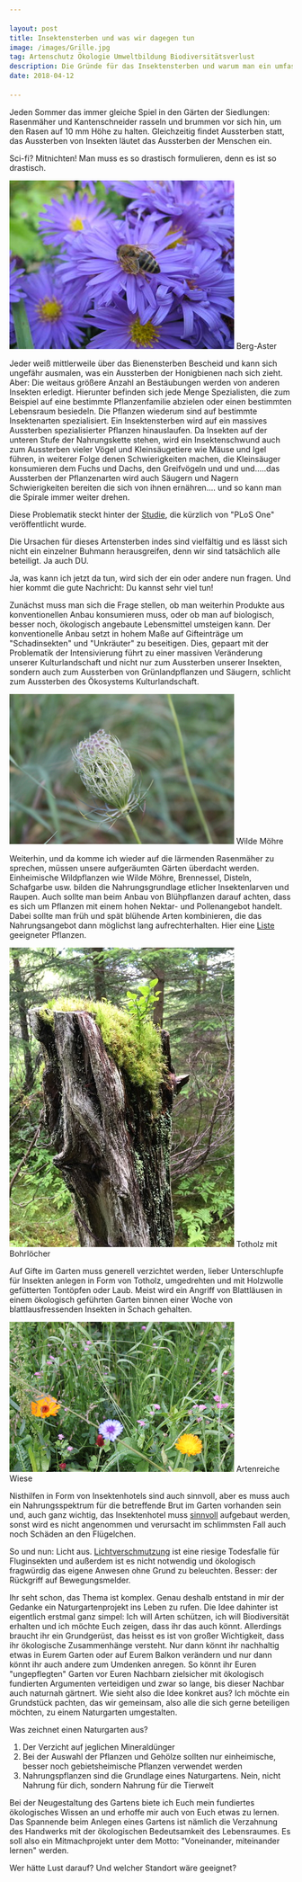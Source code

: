 ```yaml
---

layout: post
title: Insektensterben und was wir dagegen tun
image: /images/Grille.jpg
tag: Artenschutz Ökologie Umweltbildung Biodiversitätsverlust 
description: Die Gründe für das Insektensterben und warum man ein umfassendes ökologisches Verständnis braucht um einen Naturgarten entstehen zu lassen. Ausserdem stelle ich hier die Idee eines Naturgartenprojekts vor.
date: 2018-04-12

---
```


Jeden Sommer das immer gleiche Spiel in den Gärten der Siedlungen: Rasenmäher und Kantenschneider rasseln und brummen vor sich hin, um den Rasen auf 10 mm Höhe zu halten. Gleichzeitig findet Aussterben statt, das Aussterben von Insekten läutet das Aussterben der Menschen ein.

Sci-fi? Mitnichten! Man muss es so drastisch formulieren, denn es ist so drastisch.

<span class="image right">
<img src="/images/AsterAmellus.jpg">
Berg-Aster
</span>

Jeder weiß mittlerweile über das Bienensterben Bescheid  und kann sich ungefähr ausmalen, was ein Aussterben der Honigbienen nach sich zieht. Aber: Die weitaus größere Anzahl an Bestäubungen werden von anderen Insekten erledigt. Hierunter befinden sich jede Menge Spezialisten, die zum Beispiel auf eine bestimmte Pflanzenfamilie abzielen oder einen bestimmten Lebensraum besiedeln. Die Pflanzen wiederum sind auf bestimmte Insektenarten spezialisiert. Ein Insektensterben wird auf ein massives Aussterben spezialisierter Pflanzen hinauslaufen. Da Insekten auf der unteren Stufe der Nahrungskette stehen, wird ein Insektenschwund auch zum Aussterben vieler Vögel und Kleinsäugetiere wie Mäuse und Igel führen, in weiterer Folge denen Schwierigkeiten machen, die Kleinsäuger konsumieren dem Fuchs und Dachs, den Greifvögeln und und und.....das Aussterben der Pflanzenarten wird auch Säugern und Nagern Schwierigkeiten bereiten die sich von ihnen ernähren.... und so kann man die Spirale immer weiter drehen.




Diese Problematik steckt hinter der  [Studie](http://www.spektrum.de/news/insektenzahl-in-deutschland-nimmt-um-75-prozent-ab/1512165), die kürzlich von "PLoS One" veröffentlicht wurde.

Die Ursachen für dieses Artensterben indes sind vielfältig und es lässt sich nicht ein einzelner Buhmann herausgreifen, denn wir sind tatsächlich alle beteiligt. Ja auch DU.

Ja, was kann ich jetzt da tun, wird sich der ein oder andere nun fragen. Und hier kommt die gute Nachricht: Du kannst sehr viel tun!

Zunächst muss man sich die Frage stellen, ob man weiterhin Produkte aus konventionellen Anbau konsumieren muss, oder ob man auf biologisch, besser noch,  ökologisch angebaute Lebensmittel umsteigen kann. Der konventionelle Anbau setzt in hohem Maße auf Gifteinträge um "Schadinsekten" und "Unkräuter" zu beseitigen. Dies, gepaart mit der Problematik der Intensivierung führt zu einer massiven Veränderung unserer Kulturlandschaft und nicht nur zum Aussterben unserer Insekten, sondern auch zum Aussterben von Grünlandpflanzen und Säugern, schlicht zum Aussterben des Ökosystems Kulturlandschaft.

<span class="image right">
<img src="/images/DaucusCarota.jpg">
Wilde Möhre
</span>


Weiterhin, und da komme ich wieder auf die lärmenden Rasenmäher zu sprechen, müssen unsere aufgeräumten Gärten überdacht werden. Einheimische Wildpflanzen wie Wilde Möhre, Brennessel, Disteln, Schafgarbe usw. bilden die Nahrungsgrundlage etlicher Insektenlarven und Raupen. Auch sollte man beim Anbau von Blühpflanzen darauf achten, dass es sich um Pflanzen mit einem hohen Nektar- und Pollenangebot handelt. Dabei sollte man früh und spät blühende Arten kombinieren, die das Nahrungsangebot dann möglichst lang aufrechterhalten. Hier eine [Liste](https://hamburg.nabu.de/tiere-und-pflanzen/garten/gartentipps/05222.html) geeigneter Pflanzen.

<span class="image left">
<img src="/images/Totholz.jpg">
Totholz mit Bohrlöcher
</span>

Auf Gifte im Garten muss generell verzichtet werden, lieber Unterschlupfe für Insekten anlegen in Form von Totholz, umgedrehten und mit Holzwolle gefütterten Tontöpfen oder Laub. Meist wird ein Angriff von Blattläusen in einem ökologisch geführten Garten binnen einer Woche von blattlausfressenden Insekten in Schach gehalten.

<span class="image right">
<img src="/images/Wiese3.jpg">
Artenreiche Wiese
</span>

Nisthilfen in Form von Insektenhotels sind auch sinnvoll, aber es muss auch ein Nahrungsspektrum für die betreffende Brut im Garten vorhanden sein und, auch ganz wichtig, das Insektenhotel muss [sinnvoll](https://www.nabu.de/umwelt-und-ressourcen/oekologisch-leben/mission-gruen/17063.html) aufgebaut werden, sonst wird es nicht angenommen und verursacht im schlimmsten Fall auch noch Schäden an den Flügelchen.

So und nun: Licht aus. [Lichtverschmutzung](http://www.spektrum.de/news/lichtverschmutzung-bedroht-insekten/1423701) ist eine riesige Todesfalle für Fluginsekten und außerdem ist es nicht notwendig und ökologisch fragwürdig das eigene Anwesen ohne Grund zu beleuchten. Besser: der Rückgriff auf Bewegungsmelder.

Ihr seht schon, das Thema ist komplex. Genau deshalb entstand in mir der Gedanke ein Naturgartenprojekt ins Leben zu rufen. Die Idee dahinter ist eigentlich erstmal ganz simpel: Ich will Arten schützen, ich will Biodiversität erhalten und ich möchte Euch zeigen, dass ihr das auch könnt. Allerdings braucht ihr ein Grundgerüst, das heisst es ist von großer Wichtigkeit, dass ihr ökologische Zusammenhänge versteht. Nur dann könnt ihr nachhaltig etwas in Eurem Garten oder auf Eurem Balkon verändern und nur dann könnt ihr auch andere zum Umdenken anregen. So könnt ihr Euren "ungepflegten" Garten vor Euren Nachbarn zielsicher mit ökologisch fundierten Argumenten verteidigen und zwar so lange, bis dieser Nachbar auch naturnah gärtnert. 
Wie sieht also die Idee konkret aus? Ich möchte ein Grundstück pachten, das wir gemeinsam, also alle die sich gerne beteiligen möchten, zu einem Naturgarten umgestalten.

Was zeichnet einen Naturgarten aus?
1. Der Verzicht auf jeglichen Mineraldünger
2. Bei der Auswahl der Pflanzen und Gehölze sollten nur einheimische, besser noch gebietsheimische Pflanzen verwendet werden
3. Nahrungspflanzen sind die Grundlage eines Naturgartens. Nein, nicht Nahrung für dich, sondern Nahrung für die Tierwelt

Bei der Neugestaltung des Gartens biete ich Euch mein fundiertes ökologisches Wissen an und erhoffe mir auch von Euch etwas zu lernen. Das Spannende beim Anlegen eines Gartens ist nämlich die Verzahnung des Handwerks mit der ökologischen Bedeutsamkeit des Lebensraumes. Es soll also ein Mitmachprojekt unter dem Motto: "Voneinander, miteinander lernen" werden. 

Wer hätte Lust darauf? Und welcher Standort wäre geeignet? 
